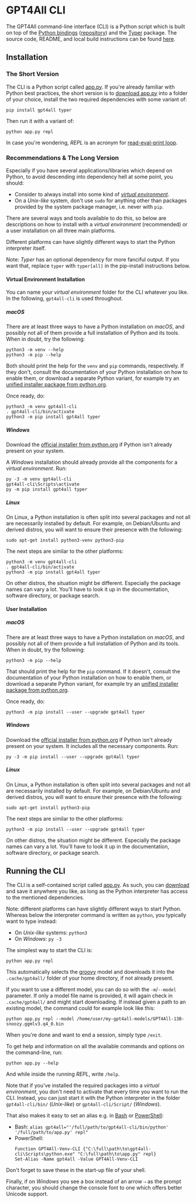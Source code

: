 # GPT4All CLI

The GPT4All command-line interface (CLI) is a Python script which is built on top of the
[Python bindings][docs-bindings-python] ([repository][repo-bindings-python]) and the [Typer]
package. The source code, README, and local build instructions can be found
[here][repo-bindings-cli].

[docs-bindings-python]: gpt4all_python.html
[repo-bindings-python]: https://github.com/nomic-ai/gpt4all/tree/main/gpt4all-bindings/python
[repo-bindings-cli]: https://github.com/nomic-ai/gpt4all/tree/main/gpt4all-bindings/cli
[Typer]: https://typer.tiangolo.com/

## Installation
### The Short Version

The CLI is a Python script called [app.py]. If you're already familiar with Python best practices,
the short version is to [download app.py][app.py-download] into a folder of your choice, install
the two required dependencies with some variant of:
```shell
pip install gpt4all typer
```

Then run it with a variant of:
```shell
python app.py repl
```
In case you're wondering, _REPL_ is an acronym for [read-eval-print loop][wiki-repl].

[app.py]: https://github.com/nomic-ai/gpt4all/blob/main/gpt4all-bindings/cli/app.py
[app.py-download]: https://raw.githubusercontent.com/nomic-ai/gpt4all/main/gpt4all-bindings/cli/app.py
[wiki-repl]: https://en.wikipedia.org/wiki/Read%E2%80%93eval%E2%80%93print_loop

### Recommendations & The Long Version

Especially if you have several applications/libraries which depend on Python, to avoid descending
into dependency hell at some point, you should:

- Consider to always install into some kind of [_virtual environment_][venv].
- On a _Unix-like_ system, don't use `sudo` for anything other than packages provided by the system
  package manager, i.e. never with `pip`.

[venv]: https://docs.python.org/3/library/venv.html

There are several ways and tools available to do this, so below are descriptions on how to install
with a _virtual environment_ (recommended) or a user installation on all three main platforms.

Different platforms can have slightly different ways to start the Python interpreter itself.

Note: _Typer_ has an optional dependency for more fanciful output. If you want that, replace `typer`
with `typer[all]` in the pip-install instructions below.

#### Virtual Environment Installation
You can name your _virtual environment_ folder for the CLI whatever you like. In the following,
`gpt4all-cli` is used throughout.

##### macOS

There are at least three ways to have a Python installation on _macOS_, and possibly not all of them
provide a full installation of Python and its tools. When in doubt, try the following:
```shell
python3 -m venv --help
python3 -m pip --help
```
Both should print the help for the `venv` and `pip` commands, respectively. If they don't, consult
the documentation of your Python installation on how to enable them, or download a separate Python
variant, for example try an [unified installer package from python.org][python.org-downloads].

[python.org-downloads]: https://www.python.org/downloads/

Once ready, do:
```shell
python3 -m venv gpt4all-cli
. gpt4all-cli/bin/activate
python3 -m pip install gpt4all typer
```

##### Windows

Download the [official installer from python.org][python.org-downloads] if Python isn't already
present on your system.

A _Windows_ installation should already provide all the components for a _virtual environment_. Run:
```
py -3 -m venv gpt4all-cli
gpt4all-cli\Scripts\activate
py -m pip install gpt4all typer
```

##### Linux

On Linux, a Python installation is often split into several packages and not all are necessarily
installed by default. For example, on Debian/Ubuntu and derived distros, you will want to ensure
their presence with the following:
```shell
sudo apt-get install python3-venv python3-pip
```
The next steps are similar to the other platforms:
```shell
python3 -m venv gpt4all-cli
. gpt4all-cli/bin/activate
python3 -m pip install gpt4all typer
```
On other distros, the situation might be different. Especially the package names can vary a lot.
You'll have to look it up in the documentation, software directory, or package search.

#### User Installation
##### macOS

There are at least three ways to have a Python installation on _macOS_, and possibly not all of them
provide a full installation of Python and its tools. When in doubt, try the following:
```shell
python3 -m pip --help
```
That should print the help for the `pip` command. If it doesn't, consult the documentation of your
Python installation on how to enable them, or download a separate Python variant, for example try an
[unified installer package from python.org][python.org-downloads].

Once ready, do:
```shell
python3 -m pip install --user --upgrade gpt4all typer
```

##### Windows

Download the [official installer from python.org][python.org-downloads] if Python isn't already
present on your system. It includes all the necessary components. Run:
```shell
py -3 -m pip install --user --upgrade gpt4all typer
```

##### Linux

On Linux, a Python installation is often split into several packages and not all are necessarily
installed by default. For example, on Debian/Ubuntu and derived distros, you will want to ensure
their presence with the following:
```shell
sudo apt-get install python3-pip
```
The next steps are similar to the other platforms:
```shell
python3 -m pip install --user --upgrade gpt4all typer
```
On other distros, the situation might be different. Especially the package names can vary a lot.
You'll have to look it up in the documentation, software directory, or package search.

## Running the CLI

The CLI is a self-contained script called [app.py]. As such, you can [download][app.py-download]
and save it anywhere you like, as long as the Python interpreter has access to the mentioned
dependencies.

Note: different platforms can have slightly different ways to start Python. Whereas below the
interpreter command is written as `python`, you typically want to type instead:

- On _Unix-like_ systems: `python3`
- On _Windows_: `py -3`

The simplest way to start the CLI is:
```shell
python app.py repl
```
This automatically selects the [groovy] model and downloads it into the `.cache/gpt4all/` folder
of your home directory, if not already present.

[groovy]: https://huggingface.co/nomic-ai/gpt4all-j#model-details

If you want to use a different model, you can do so with the `-m`/`--model` parameter. If only a
model file name is provided, it will again check in `.cache/gpt4all/` and might start downloading.
If instead given a path to an existing model, the command could for example look like this:
```shell
python app.py repl --model /home/user/my-gpt4all-models/GPT4All-13B-snoozy.ggmlv3.q4_0.bin
```

When you're done and want to end a session, simply type `/exit`.

To get help and information on all the available commands and options on the command-line, run:
```shell
python app.py --help
```
And while inside the running _REPL_, write `/help`.

Note that if you've installed the required packages into a _virtual environment_, you don't need
to activate that every time you want to run the CLI. Instead, you can just start it with the Python
interpreter in the folder `gpt4all-cli/bin/` (_Unix-like_) or `gpt4all-cli/Script/` (_Windows_).

That also makes it easy to set an alias e.g. in [Bash][bash-aliases] or [PowerShell][posh-aliases]:

- Bash: `alias gpt4all="'/full/path/to/gpt4all-cli/bin/python' '/full/path/to/app.py' repl"`
- PowerShell:
  ```posh
  Function GPT4All-Venv-CLI {"C:\full\path\to\gpt4all-cli\Scripts\python.exe" "C:\full\path\to\app.py" repl}
  Set-Alias -Name gpt4all -Value GPT4All-Venv-CLI
  ```

Don't forget to save these in the start-up file of your shell.

[bash-aliases]: https://www.gnu.org/software/bash/manual/html_node/Aliases.html
[posh-aliases]: https://learn.microsoft.com/en-us/powershell/module/microsoft.powershell.utility/set-alias

Finally, if on _Windows_ you see a box instead of an arrow `⇢` as the prompt character, you should
change the console font to one which offers better Unicode support.
